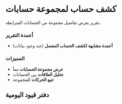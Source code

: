 # كشف حساب لمجموعة حسابات
تقرير يعرض تفاصيل مجموعة من الحسابات المترابطة.

### أعمدة التقرير
- **أعمدة مشابهة لكشف الحساب المفصل** (عند وجود بيانات)

### المميزات
- **عرض مجموعة الحسابات** معاً
- **تحليل العلاقات** بين الحسابات
- **تتبع الحركات** للمجموعة

## دفتر قيود اليومية
